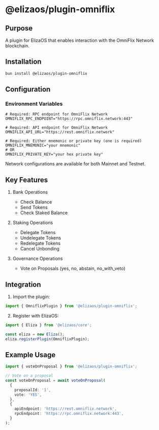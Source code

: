 # @elizaos/plugin-omniflix

## Purpose

A plugin for ElizaOS that enables interaction with the OmniFlix Network blockchain.

## Installation

```bash
bun install @elizaos/plugin-omniflix
```

## Configuration

### Environment Variables

```env
# Required: RPC endpoint for OmniFlix Network
OMNIFLIX_RPC_ENDPOINT="https://rpc.omniflix.network:443"

# Required: API endpoint for OmniFlix Network
OMNIFLIX_API_URL="https://rest.omniflix.network"

# Required: Either mnemonic or private key (one is required)
OMNIFLIX_MNEMONIC="your mnemonic"
# OR
OMNIFLIX_PRIVATE_KEY="your hex private key"
```

Network configurations are available for both Mainnet and Testnet.

## Key Features

1. Bank Operations

   - Check Balance
   - Send Tokens
   - Check Staked Balance

2. Staking Operations

   - Delegate Tokens
   - Undelegate Tokens
   - Redelegate Tokens
   - Cancel Unbonding

3. Governance Operations
   - Vote on Proposals (yes, no, abstain, no_with_veto)

## Integration

1. Import the plugin:

```typescript
import { OmniflixPlugin } from '@elizaos/plugin-omniflix';
```

2. Register with ElizaOS:

```typescript
import { Eliza } from '@elizaos/core';

const eliza = new Eliza();
eliza.registerPlugin(OmniflixPlugin);
```

## Example Usage

```typescript
import { voteOnProposal } from '@elizaos/plugin-omniflix';

// Vote on a proposal
const voteOnProposal = await voteOnProposal(
  {
    proposalId: '1',
    vote: 'YES',
  },
  {
    apiEndpoint: 'https://rest.omniflix.network',
    rpcEndpoint: 'https://rpc.omniflix.network:443',
  }
);
```
